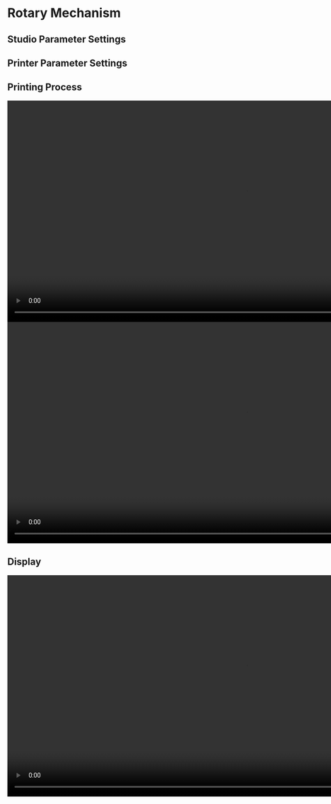 # Rotary Mechanism

## Studio Parameter Settings


## Printer Parameter Settings


## Printing Process
<video src="../img/3D/1月1日.mp4" width="1080px" height="500px" controls="controls"></video>
<video src="../img/3D/旋转机构打印过程2.mp4" width="1080px" height="500px" controls="controls"></video>


## Display

<video src="../img/3D/实物旋转动画.mp4" width="1080px" height="500px" controls="controls"></video>